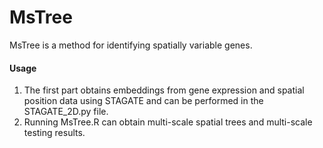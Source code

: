 # MsTree

MsTree is a method for identifying spatially variable genes.

#### Usage
1. The first part obtains embeddings from gene expression and spatial position data using STAGATE and can be performed in the STAGATE_2D.py file.
2. Running MsTree.R can obtain multi-scale spatial trees and multi-scale testing results.
   
